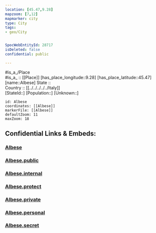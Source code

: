 ```yaml
---
location: [45.47,9.28] 
mapzoom: [7,12] 
mapmarker: city 
type: City
tags:
- geo/City


SpocWebEntityId: 28717
isDeleted: false
confidential: public

---
```

#is_a_/Place  
#is_a_ :: [[Place]] 
[has_place_longitude::9.28] 
[has_place_latitude::45.47] 
[name::Albese] 
State ::  
Country :: [[../../../../../Italy]]  
[StateId::] 
[Population::] 
[Unknown::] 


```leaflet
id: Albese
coordinates: [[Albese]] 
markerFile: [[Albese]] 
defaultZoom: 11 
maxZoom: 18
```


## Confidential Links & Embeds: 

### [Albese](/_Standards/Earth/Continent/Europe/Europe~South/Italy/regions~Italy/Lombardy/Milano.Province/City/Albese.md) 

### [Albese.public](/_public/Earth/Continent/Europe/Europe~South/Italy/regions~Italy/Lombardy/Milano.Province/City/Albese.public.md) 

### [Albese.internal](/_internal/Earth/Continent/Europe/Europe~South/Italy/regions~Italy/Lombardy/Milano.Province/City/Albese.internal.md) 

### [Albese.protect](/_protect/Earth/Continent/Europe/Europe~South/Italy/regions~Italy/Lombardy/Milano.Province/City/Albese.protect.md) 

### [Albese.private](/_private/Earth/Continent/Europe/Europe~South/Italy/regions~Italy/Lombardy/Milano.Province/City/Albese.private.md) 

### [Albese.personal](/_personal/Earth/Continent/Europe/Europe~South/Italy/regions~Italy/Lombardy/Milano.Province/City/Albese.personal.md) 

### [Albese.secret](/_secret/Earth/Continent/Europe/Europe~South/Italy/regions~Italy/Lombardy/Milano.Province/City/Albese.secret.md)

